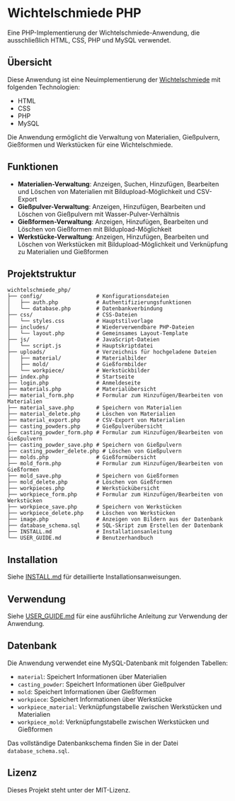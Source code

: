 # Wichtelschmiede PHP

Eine PHP-Implementierung der Wichtelschmiede-Anwendung, die ausschließlich HTML, CSS, PHP und MySQL verwendet.

## Übersicht

Diese Anwendung ist eine Neuimplementierung der [Wichtelschmiede](https://github.com/Adprivat/Wichtelschmiede) mit folgenden Technologien:
- HTML
- CSS
- PHP
- MySQL

Die Anwendung ermöglicht die Verwaltung von Materialien, Gießpulvern, Gießformen und Werkstücken für eine Wichtelschmiede.

## Funktionen

- **Materialien-Verwaltung**: Anzeigen, Suchen, Hinzufügen, Bearbeiten und Löschen von Materialien mit Bildupload-Möglichkeit und CSV-Export
- **Gießpulver-Verwaltung**: Anzeigen, Hinzufügen, Bearbeiten und Löschen von Gießpulvern mit Wasser-Pulver-Verhältnis
- **Gießformen-Verwaltung**: Anzeigen, Hinzufügen, Bearbeiten und Löschen von Gießformen mit Bildupload-Möglichkeit
- **Werkstücke-Verwaltung**: Anzeigen, Hinzufügen, Bearbeiten und Löschen von Werkstücken mit Bildupload-Möglichkeit und Verknüpfung zu Materialien und Gießformen

## Projektstruktur

```
wichtelschmiede_php/
├── config/                 # Konfigurationsdateien
│   ├── auth.php            # Authentifizierungsfunktionen
│   └── database.php        # Datenbankverbindung
├── css/                    # CSS-Dateien
│   └── styles.css          # Hauptstilvorlage
├── includes/               # Wiederverwendbare PHP-Dateien
│   └── layout.php          # Gemeinsames Layout-Template
├── js/                     # JavaScript-Dateien
│   └── script.js           # Hauptskriptdatei
├── uploads/                # Verzeichnis für hochgeladene Dateien
│   ├── material/           # Materialbilder
│   ├── mold/               # Gießformbilder
│   └── workpiece/          # Werkstückbilder
├── index.php               # Startseite
├── login.php               # Anmeldeseite
├── materials.php           # Materialübersicht
├── material_form.php       # Formular zum Hinzufügen/Bearbeiten von Materialien
├── material_save.php       # Speichern von Materialien
├── material_delete.php     # Löschen von Materialien
├── material_export.php     # CSV-Export von Materialien
├── casting_powders.php     # Gießpulverübersicht
├── casting_powder_form.php # Formular zum Hinzufügen/Bearbeiten von Gießpulvern
├── casting_powder_save.php # Speichern von Gießpulvern
├── casting_powder_delete.php # Löschen von Gießpulvern
├── molds.php               # Gießformübersicht
├── mold_form.php           # Formular zum Hinzufügen/Bearbeiten von Gießformen
├── mold_save.php           # Speichern von Gießformen
├── mold_delete.php         # Löschen von Gießformen
├── workpieces.php          # Werkstückübersicht
├── workpiece_form.php      # Formular zum Hinzufügen/Bearbeiten von Werkstücken
├── workpiece_save.php      # Speichern von Werkstücken
├── workpiece_delete.php    # Löschen von Werkstücken
├── image.php               # Anzeigen von Bildern aus der Datenbank
├── database_schema.sql     # SQL-Skript zum Erstellen der Datenbank
├── INSTALL.md              # Installationsanleitung
└── USER_GUIDE.md           # Benutzerhandbuch
```

## Installation

Siehe [INSTALL.md](INSTALL.md) für detaillierte Installationsanweisungen.

## Verwendung

Siehe [USER_GUIDE.md](USER_GUIDE.md) für eine ausführliche Anleitung zur Verwendung der Anwendung.

## Datenbank

Die Anwendung verwendet eine MySQL-Datenbank mit folgenden Tabellen:
- `material`: Speichert Informationen über Materialien
- `casting_powder`: Speichert Informationen über Gießpulver
- `mold`: Speichert Informationen über Gießformen
- `workpiece`: Speichert Informationen über Werkstücke
- `workpiece_material`: Verknüpfungstabelle zwischen Werkstücken und Materialien
- `workpiece_mold`: Verknüpfungstabelle zwischen Werkstücken und Gießformen

Das vollständige Datenbankschema finden Sie in der Datei `database_schema.sql`.

## Lizenz

Dieses Projekt steht unter der MIT-Lizenz.
